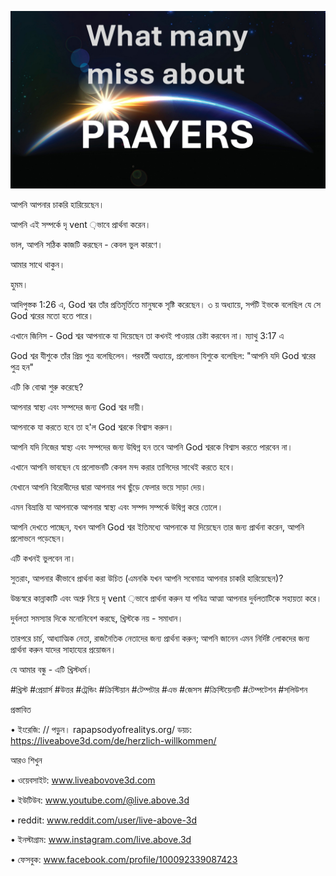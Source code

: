 ![Video cover image](../cover.jpg)

আপনি আপনার চাকরি হারিয়েছেন।

আপনি এই সম্পর্কে দৃ vent ়ভাবে প্রার্থনা করেন।

ভাল, আপনি সঠিক কাজটি করছেন - কেবল ভুল কারণে।

আমার সাথে থাকুন।

হুমম।

আদিপুস্তক 1:26 এ, God শ্বর তাঁর প্রতিমূর্তিতে মানুষকে সৃষ্টি করেছেন। ৩ য় অধ্যায়ে, সর্পটি ইভকে বলেছিল যে সে God শ্বরের মতো হতে পারে।

এখানে জিনিস - God শ্বর আপনাকে যা দিয়েছেন তা কখনই পাওয়ার চেষ্টা করবেন না। ম্যাথু 3:17 এ

God শ্বর যীশুকে তাঁর প্রিয় পুত্র বলেছিলেন। পরবর্তী অধ্যায়ে, প্রলোভন যিশুকে বলেছিল: "আপনি যদি God শ্বরের পুত্র হন"

এটি কি বোঝা শুরু করেছে?

আপনার স্বাস্থ্য এবং সম্পদের জন্য God শ্বর দায়ী।

আপনাকে যা করতে হবে তা হ'ল God শ্বরকে বিশ্বাস করুন।

আপনি যদি নিজের স্বাস্থ্য এবং সম্পদের জন্য উদ্বিগ্ন হন তবে আপনি God শ্বরকে বিশ্বাস করতে পারবেন না।

এখানে আপনি ভাবছেন যে প্রলোভনটি কেবল মন্দ করার তাগিদের সাথেই করতে হবে।

যেখানে আপনি বিরোধীদের দ্বারা আপনার পথ ছুঁড়ে ফেলার ভয়ে সাড়া দেয়।

এমন বিভ্রান্তি যা আপনাকে আপনার স্বাস্থ্য এবং সম্পদ সম্পর্কে উদ্বিগ্ন করে তোলে।

আপনি দেখতে পাচ্ছেন, যখন আপনি God শ্বর ইতিমধ্যে আপনাকে যা দিয়েছেন তার জন্য প্রার্থনা করেন, আপনি প্রলোভনে পড়েছেন।

এটি কখনই ভুলবেন না।

সুতরাং, আপনার কীভাবে প্রার্থনা করা উচিত (এমনকি যখন আপনি সবেমাত্র আপনার চাকরি হারিয়েছেন)?

উচ্চস্বরে কান্নাকাটি এবং অশ্রু নিয়ে দৃ vent ়ভাবে প্রার্থনা করুন যা পবিত্র আত্মা আপনার দুর্বলতাটিকে সহায়তা করে।

দুর্বলতা সমস্যার দিকে মনোনিবেশ করছে, খ্রিস্টকে নয় - সমাধান।

তারপরে চার্চ, আধ্যাত্মিক নেতা, রাজনৈতিক নেতাদের জন্য প্রার্থনা করুন; আপনি জানেন এমন নির্দিষ্ট লোকদের জন্য প্রার্থনা করুন যাদের সাহায্যের প্রয়োজন।

যে আমার বন্ধু - এটি খ্রিস্টধর্ম।

#খ্রিস্ট #প্রেয়ার্স #উত্তর #ট্রেন্ডিং #ক্রিস্টিয়ান #টেম্পটার #এভ #জেসস #ক্রিস্টিয়েনটি #টেম্পটেশন #সলিউশন

প্রস্তাবিত

• ইংরেজি: // পড়ুন। rapapsodyofrealitys.org/ ডয়চ: https://liveabove3d.com/de/herzlich-willkommen/

আরও শিখুন

• ওয়েবসাইট: www.liveabovove3d.com

• ইউটিউব: www.youtube.com/@live.above.3d 

• reddit: www.reddit.com/user/live-above-3d

• ইনস্টাগ্রাম: www.instagram.com/live.above.3d

• ফেসবুক: www.facebook.com/profile/100092339087423